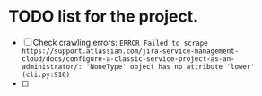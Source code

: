 # TODO list for the project.

- [ ] Check crawling errors: `ERROR Failed to scrape https://support.atlassian.com/jira-service-management-cloud/docs/configure-a-classic-service-project-as-an-administrator/: 'NoneType' object has no attribute 'lower' (cli.py:916)`
- [ ]

